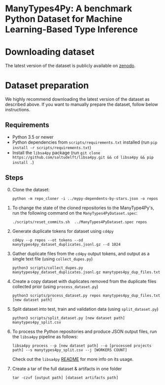 # ManyTypes4Py: A benchmark Python Dataset for Machine Learning-Based Type Inference

# Downloading dataset
The latest version of the dataset is publicly available on [zenodo](https://zenodo.org/record/4479714).

# Dataset preparation
We highly recommend downloading the latest version of the dataset as described above. If you want to manually prepare the dataset, follow below instructions.

## Requirements

* Python 3.5 or newer
* Python dependencies from `scripts/requirements.txt` installed (run `pip install -r scripts/requirements.txt`)
* Install the `libsa4py` package (run `git clone https://github.com/saltudelft/libsa4py.git && cd libsa4py && pip install .`)

## Steps

0. Clone the dataset:

    ```
    python -m repo_cloner -i ../mypy-dependents-by-stars.json -o repos
    ```
    
1. To change the state of the cloned repositories to the ManyType4Py's, run the following command on the `ManyTypes4PyDataset.spec`:
    
    ```
    ./scripts/reset_commits.sh  ../ManyTypes4PyDataset.spec repos
    ``` 

2. Generate duplicate tokens for dataset using `cd4py`

    ```
    cd4py --p repos --ot tokens --od manytypes4py_dataset_duplicates.jsonl.gz --d 1024
    ```

3. Gather duplicate files from the `cd4py` output tokens, and output as a single text file (using `collect_dupes.py`)

    ```
    python3 scripts/collect_dupes.py manytypes4py_dataset_duplicates.jsonl.gz manytypes4py_dup_files.txt
    ```

4. Create a copy dataset with duplicates removed from the duplicate files collected prior (using `process_dataset.py`)

    ```
    python3 scripts/process_dataset.py repos manytypes4py_dup_files.txt [new dataset path]
    ```

5. Split dataset into test, train and validation data (using `split_dataset.py`)

    ```
    python3 scripts/split_dataset.py [new dataset path] manytypes4py_split.csv
    ```

6. To process the Python repositories and produce JSON output files, run the `libsa4py` pipeline as follows:

    ```
    libsa4py process --p [new dataset path] --o [processed projects path] --s manytypes4py_split.csv --j [WORKERS COUNT]
    ```

    Check out the `libsa4py` [README](https://github.com/saltudelft/libsa4py#usage) for more info on its usage.
    
6. Create a tar of the full dataset & artifacts in one folder

    ```
    tar -czvf [output path] [dataset artifacts path]
    ```